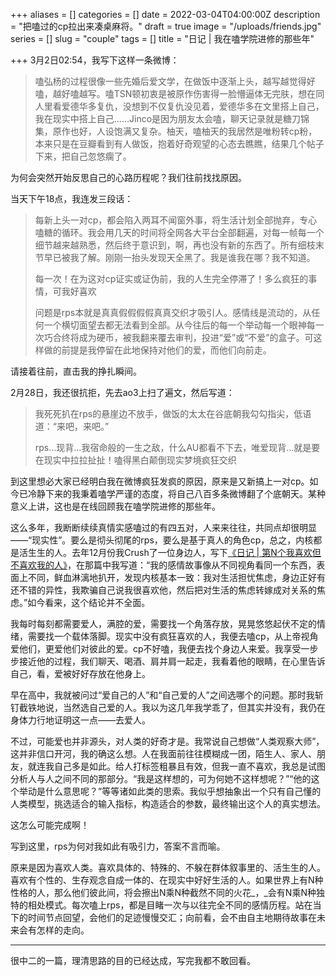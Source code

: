 +++
aliases = []
categories = []
date = 2022-03-04T04:00:00Z
description = "把嗑过的cp拉出来凑桌麻将。"
draft = true
image = "/uploads/friends.jpg"
series = []
slug = "couple"
tags = []
title = "日记 | 我在嗑学院进修的那些年"

+++
3月2日02:54，我写下这样一条微博：

> 嗑弘杨的过程很像一些先婚后爱文学，在做饭中逐渐上头，越写越觉得好嗑，越好嗑越写。嗑TSN顿初衷是被原作伤害得一脸懵逼体无完肤，想在同人里看爱德华多复仇，没想到不仅复仇没见着，爱德华多在文里搭上自己，我在现实中搭上自己……Jinco是因为朋友太会嗑，聊天记录就是糖刀锦集，原作也好，人设饱满又复杂。柚天，嗑柚天的我居然是唯粉转cp粉，本来只是在豆瓣看到有人做饭，抱着好奇观望的心态去瞧瞧，结果几个帖子下来，把自己忽悠瘸了。

为何会突然开始反思自己的心路历程呢？我们往前找找原因。

当天下午18点，我连发三段话：

> 每新上头一对cp，都会陷入两耳不闻窗外事，将生活计划全部抛弃，专心嗑糖的循环。我会用几天的时间将全网各大平台全部翻遍，对每一帧每一个细节越来越熟悉，然后终于意识到，啊，再也没有新的东西了。所有细枝末节早已被我了解。刚刚一抬头发现天全黑了。我是谁我在哪？我不知道。
>
> 每一次！在为这对cp证实或证伪前，我的人生完全停滞了！多么疯狂的事情，可我好喜欢
>
> 问题是rps本就是真真假假假假真真交织才吸引人。感情线是流动的，从任何一个横切面望去都无法看到全部。从今往后的每一个举动每一个眼神每一次巧合终将成为硬币，被我翻来覆去审判，投进“爱”或“不爱”的盒子。可这样做的前提是我停留在此地保持对他们的爱，而他们向前走。

请接着往前，直击我的挣扎瞬间。

2月28日，我还很抗拒，先去ao3上扫了遍文，然后写道：

> 我死死扒在rps的悬崖边不放手，做饭的太太在谷底朝我勾勾指尖，低语道：“来吧，来吧。”
>
> rps…现背…我宿命般的一生之敌，什么AU都看不下去，唯爱现背…就是要在现实中拉拉扯扯！嗑得黑白颠倒现实梦境疯狂交织

到这里想必大家已经明白我在微博疯狂发疯的原因，原来是又新搞上一对cp。如今已冷静下来的我秉着嗑学严谨的态度，将自己八百多条微博翻了个底朝天。某种意义上讲，这也是在线回顾我在嗑学院进修的那些年。

这么多年，我断断续续真情实感嗑过的有四五对，人来来往往，共同点却很明显——“现实性”。要么是彻头彻尾的rps，要么是基于真人的角色cp，总之，内核都是活生生的人。去年12月份我Crush了一位身边人，写下[《日记 | 第N个我喜欢但不喜欢我的人》](https://hugo-missingid.vercel.app/p/goodbye/)，在那篇中我写道：“我的感情故事像从不同视角看同一个东西，表面上不同，鲜血淋漓地扒开，发现内核基本一致：我对生活担忧焦虑，身边正好有还不错的异性，我欺骗自己说我很喜欢他，然后把对生活的焦虑转嫁成对关系的焦虑。”如今看来，这个结论并不全面。

我每时每刻都需要爱人，满腔的爱，需要找一个角落存放，晃晃悠悠起伏不定的情绪，需要找一个载体落脚。现实中没有疯狂喜欢的人，我便去嗑cp，从上帝视角爱他们，更爱他们对彼此的爱。cp不好嗑，我便去找个身边人来爱。我享受一步步接近他的过程，我们聊天、喝酒、肩并肩一起走，我看着他的眼睛，在心里告诉自己，看，爱被好好存放在他身上。

早在高中，我就被问过“爱自己的人”和“自己爱的人”之间选哪个的问题。那时我斩钉截铁地说，当然选自己爱的人。我以为这几年我学乖了，但其实并没有，我仍在身体力行地证明这一点——去爱人。

不过，可能爱也并非源头，对人类的好奇才是。我常说自己想做“人类观察大师”，这并非信口开河，我的确这么想。人在我面前往往模糊成一团，陌生人、家人、朋友，就连我自己多是如此。给人打标签粗暴且有效，但我一直不喜欢，我总是试图分析人与人之间不同的那部分。“我是这样想的，可为何她不这样想呢？”“他的这个举动是什么意思呢？”等等诸如此类的思索。我似乎想抽象出一个只有自己懂的人类模型，挑选适合的输入指标，构造适合的参数，最终输出这个人的真实想法。

这怎么可能完成啊！

写到这里，rps为何对我如此有吸引力，答案不言而喻。

原来是因为喜欢人类。喜欢具体的、特殊的、不躲在群体叙事里的、活生生的人。喜欢有个性的、生存观念自成一体的、在现实中好好生活的人。如果世界上有N种性格的人，那么他们彼此间，将会擦出N乘N种截然不同的火花_，_会有N乘N种独特的相处模式。每次嗑上rps，都是目睹一次与以往完全不同的感情历程。站在当下的时间节点回望，会他们的足迹慢慢交汇；向前看，会不由自主地期待故事在未来会有怎样的走向。

***

很中二的一篇，理清思路的目的已经达成，写完我都不敢回看。